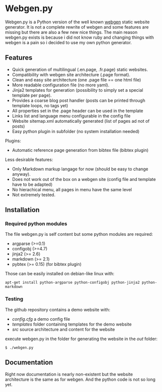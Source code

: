 Webgen.py
=========

Webgen.py is a Python version of the well known [webgen](http://webgen.rubyforge.org/) static website generator. It is not a complete rewrite of webgen and some features are missing but there are also a few new nice things. The main reason webgen.py exists is because i did not know ruby and changing things with webgen is a pain so i decided to use my own python generator.

## Features

* Quick generation of multilingual (.en.page, .fr.page) static websites.
* Compatibility with webgen site architecture (.page format).
* Clean and easy site architecture (one .page file == one html file)
* More readable configuration file (no more yaml).
* Jinja2 templates for generation (possibility to simply set a special template per page).
* Provides a coarse blog post handler (posts can be printed through template loops, no tags yet)
* All properties set in the .page header can be used in the template
* Links list and language menu configurable in the config file
* Website sitemap.xml automatically generated (list of pages ad not of posts)
* Easy python plugin in subfolder (no system installation needed)

Plugins:

* Automatic reference page generation from bibtex file (bibtex plugin)


Less desirable features:

* Only Markdown markup langage for now (should be easy to change anyway).
* Does not work out of the box on a webgen site (config file and template have to be adapted)
* No hierachical menu, all pages in menu have the same level 
* Not extremely tested.

## Installation

### Required python modules
The file webgen.py is self content but some python modules are required:

* argparse (>=0.1)
* configobj (>=4.7)
* jinja2 (>= 2.6)
* markdown (>= 2.1)
* pybtex (>= 0.15) (for bibtex plugin)

Those can be easily installed on debian-like linux with:

	apt-get install python-argparse python-configobj python-jinja2 python-markdown
	
	
### Testing

The github repository contains a demo website with:

* *config.cfg* a demo config file
* *templates* folder containing templates for the demo website
* *src* source architecture and content for the website

execute webgen.py in the folder for generating the website in the *out* folder:

	$ ./webgen.py
	
## Documentation

Right now documentation is nearly non-existent but the website architecture is the same as for webgen. And the python code is not so long yet.

	
	

